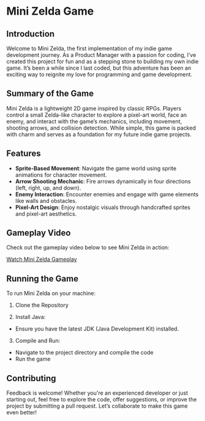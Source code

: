 # Mini Zelda Game

## Introduction
Welcome to Mini Zelda, the first implementation of my indie game development journey. As a Product Manager with a passion for coding, I’ve created this project for fun and as a stepping stone to building my own indie game. It’s been a while since I last coded, but this adventure has been an exciting way to reignite my love for programming and game development.

## Summary of the Game
Mini Zelda is a lightweight 2D game inspired by classic RPGs. Players control a small Zelda-like character to explore a pixel-art world, face an enemy, and interact with the game’s mechanics, including movement, shooting arrows, and collision detection. While simple, this game is packed with charm and serves as a foundation for my future indie game projects.

## Features
- <strong>Sprite-Based Movement</strong>: Navigate the game world using sprite animations for character movement.
- <strong>Arrow Shooting Mechanic</strong>: Fire arrows dynamically in four directions (left, right, up, and down).
- <strong>Enemy Interaction</strong>: Encounter enemies and engage with game elements like walls and obstacles.
- <strong>Pixel-Art Design</strong>: Enjoy nostalgic visuals through handcrafted sprites and pixel-art aesthetics.

## Gameplay Video

Check out the gameplay video below to see Mini Zelda in action:

[Watch Mini Zelda Gameplay](https://github.com/lcnunes09/zeldamini/blob/main/src/res/Mini%20Zelda%202025-04-01%2021-05-12.mp4)

## Running the Game
To run Mini Zelda on your machine:
1. Clone the Repository

2. Install Java:
- Ensure you have the latest JDK (Java Development Kit) installed.

3. Compile and Run:
- Navigate to the project directory and compile the code
- Run the game


## Contributing
Feedback is welcome! Whether you're an experienced developer or just starting out, feel free to explore the code, offer suggestions, or improve the project by submitting a pull request. Let’s collaborate to make this game even better!